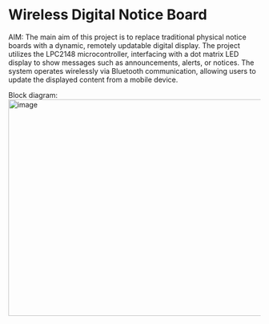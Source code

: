 # Wireless Digital Notice Board
AIM: The main aim of this project is to replace traditional physical notice boards with a dynamic, remotely updatable digital display. The project utilizes the LPC2148 microcontroller, interfacing with a dot matrix LED display to show messages such as announcements, alerts, or notices. The system operates wirelessly via Bluetooth communication, allowing users to update the displayed content from a mobile device.

Block diagram: 
      <img width="712" height="432" alt="image" src="https://github.com/user-attachments/assets/3cdc0ce7-5590-4371-aec4-75c754f68341" />
